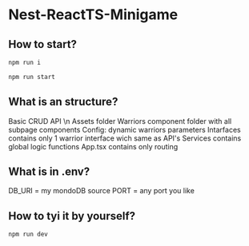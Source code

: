 # Nest-ReactTS-Minigame
## How to start?
```cmd
npm run i
```
```cmd
npm run start
```
## What is an structure?
Basic CRUD API \n
Assets folder
Warriors component folder with all subpage components
Config: dynamic warriors parameters
Intarfaces contains only 1 warrior interface wich same as API's
Services contains global logic functions
App.tsx contains only routing
## What is in .env?
DB_URI = my mondoDB source
PORT = any port you like
## How to tyi it by yourself?
```cmd
npm run dev
```
